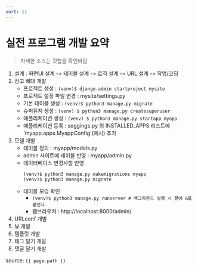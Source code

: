 ```yaml
---
sort: 11
---
```


# 실전 프로그램 개발 요약
> 자세한 소스는 깃헙을 확인바람    

1. 설계 : 화면UI 설계 -> 테이블 설계 -> 로직 설계 -> URL 설계 -> 작업/코딩
2. 장고 뼈대 개발
    - 프로젝트 생성 : `(venv)$ django-admin startproject mysite`
    - 프로젝트 설정 파일 변경 : mysite/settings.py
    - 기본 테이블 생성 : `(venv)$ python3 manage.py migrate`
    - 슈퍼유저 생성 : `(venv) $ python3 manage.py createsuperuser`
    - 애플리케이션 생성 : `(venv) $ python3 manage.py startapp myapp`
    - 애플리케이션 등록 : seggings.py 의 INSTALLED_APPS 리스트에 'myapp.apps.MyappConfig'(예시) 추가
3. 모델 개발
    - 테이블 정의 : myapp/models.py 
    - admin 사이트에 테이블 반영 : myapp/admin.py
    - 데이터베이스 변경사항 반영  
        ```
        (venv)$ python3 manage.py makemigrations myapp
        (venv)$ python3 manage.py migrate
        ```
    - 테이블 모습 확인 
        - `(venv)$ python3 manage.py runserver # 백그라운드 실행 시 끝에 &를 붙인다.`
        - 웹브라우저 : http://localhost:8000/admin/
4. URLconf 개발
5. 뷰 개발
6. 템플릿 개발
7. 태그 달기 개발
8. 댓글 달기 개발

source: `{{ page.path }}`
